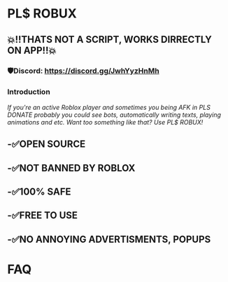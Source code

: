# PL$ ROBUX
## 💥!!THATS NOT A SCRIPT, WORKS DIRRECTLY ON APP!!💥
### 🛡️Discord: https://discord.gg/JwhYyzHnMh

### Introduction
*If you're an active Roblox player and sometimes you being AFK in PLS DONATE probably you could see bots, automatically writing texts, playing animations and etc. Want too something like that? Use PL$ ROBUX!*

**-✅OPEN SOURCE**
---------------------------
**-✅NOT BANNED BY ROBLOX**
---------------------------
**-✅100% SAFE**
---------------------------
**-✅FREE TO USE**
---------------------------
**-✅NO ANNOYING ADVERTISMENTS, POPUPS**
---------------------------
# FAQ
